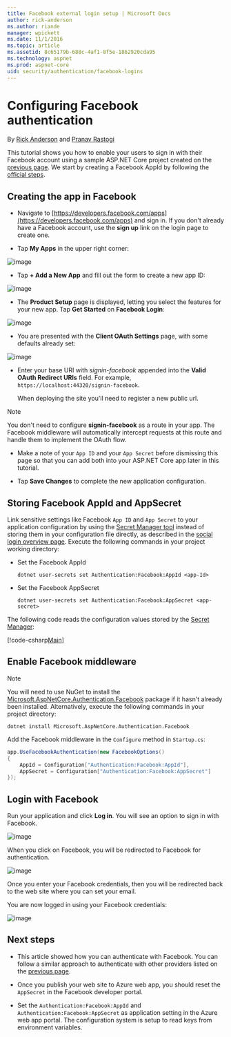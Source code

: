 ```yaml
---
title: Facebook external login setup | Microsoft Docs
author: rick-anderson
ms.author: riande
manager: wpickett
ms.date: 11/1/2016
ms.topic: article
ms.assetid: 8c65179b-688c-4af1-8f5e-1862920cda95
ms.technology: aspnet
ms.prod: aspnet-core
uid: security/authentication/facebook-logins
---
```

# Configuring Facebook authentication

<a name=security-authentication-facebook-logins></a>

By [Rick Anderson](https://twitter.com/RickAndMSFT) and [Pranav Rastogi](https://github.com/rustd)

This tutorial shows you how to enable your users to sign in with their Facebook account using a sample ASP.NET Core project created on the [previous page](sociallogins.md). We start by creating a Facebook AppId by following the [official steps](https://developers.facebook.com/docs/apps/register).

## Creating the app in Facebook

*  Navigate to [https://developers.facebook.com/apps](https://developers.facebook.com/apps) and sign in. If you don't already have a Facebook account, use the **sign up** link on the login page to create one.

* Tap **My Apps** in the upper right corner:

![image](sociallogins/_static/FBMyApps.png)

* Tap **+ Add a New App** and fill out the form to create a new app ID:

![image](sociallogins/_static/FBNewAppId.png)

* The **Product Setup** page is displayed, letting you select the features for your new app. Tap **Get Started** on **Facebook Login**:

![image](sociallogins/_static/FBProductSetup.png)

* You are presented with the **Client OAuth Settings** page, with some defaults already set:

![image](sociallogins/_static/FBOAuthSetup.png)

* Enter your base URI with *signin-facebook* appended into the **Valid OAuth Redirect URIs** field. For example, `https://localhost:44320/signin-facebook`.

  When deploying the site you'll need to register a new public url.

> [!NOTE]
> You don't need to configure **signin-facebook** as a route in your app. The Facebook middleware will automatically intercept requests at this route and handle them to implement the OAuth flow.

* Make a note of your `App ID` and your `App Secret` before dismissing this page so that you can add both into your ASP.NET Core app later in this tutorial.

* Tap **Save Changes** to complete the new application configuration.

## Storing Facebook AppId and AppSecret

Link sensitive settings like Facebook `App ID` and `App Secret` to your application configuration by using the [Secret Manager tool](../app-secrets.md) instead of storing them in your configuration file directly, as described in the [social login overview page](sociallogins.md). Execute the following commands in your project working directory:

* Set the Facebook AppId

  <!-- literal_block {"ids": [], "xml:space": "preserve"} -->

  ````
  dotnet user-secrets set Authentication:Facebook:AppId <app-Id>
     ````

* Set the Facebook AppSecret

  <!-- literal_block {"ids": [], "xml:space": "preserve"} -->

  ````
  dotnet user-secrets set Authentication:Facebook:AppSecret <app-secret>
     ````

The following code reads the configuration values stored by the [Secret Manager](../app-secrets.md#security-app-secrets):

[!code-csharp[Main](../../common/samples/WebApplication1/Startup.cs?highlight=11&range=20-36)]

## Enable Facebook middleware

> [!NOTE]
> You will need to use NuGet to install the [Microsoft.AspNetCore.Authentication.Facebook](https://www.nuget.org/packages/Microsoft.AspNetCore.Authentication.Facebook) package if it hasn't already been installed. Alternatively, execute the following commands in your project directory:
>
> `dotnet install Microsoft.AspNetCore.Authentication.Facebook`

Add the Facebook middleware in the `Configure` method in `Startup.cs`:

````csharp
app.UseFacebookAuthentication(new FacebookOptions()
{
    AppId = Configuration["Authentication:Facebook:AppId"],
    AppSecret = Configuration["Authentication:Facebook:AppSecret"]
});
````

## Login with Facebook

Run your application and click **Log in**. You will see an option to sign in with Facebook.

![image](sociallogins/_static/DoneFacebook.png)

When you click on Facebook, you will be redirected to Facebook for authentication.

![image](sociallogins/_static/FBLogin2.png)

Once you enter your Facebook credentials, then you will be redirected back to the web site where you can set your email.

You are now logged in using your Facebook credentials:

![image](sociallogins/_static/Done.png)

## Next steps

* This article showed how you can authenticate with Facebook. You can follow a similar approach to authenticate with other providers listed on the [previous page](sociallogins.md).

* Once you publish your web site to Azure web app, you should reset the `AppSecret` in the Facebook developer portal.

* Set the `Authentication:Facebook:AppId` and `Authentication:Facebook:AppSecret` as application setting in the Azure web app portal. The configuration system is setup to read keys from environment variables.